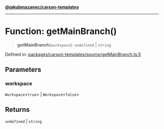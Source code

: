 [**@jakubmazanec/carson-templates**](../README.md)

---

# Function: getMainBranch()

> **getMainBranch**(`workspace`): `undefined` \| `string`

Defined in:
[packages/carson-templates/source/getMainBranch.ts:5](https://github.com/jakubmazanec/tools/blob/026d472564678641afd0039e9c07d936f221ca46/packages/carson-templates/source/getMainBranch.ts#L5)

## Parameters

### workspace

`Workspace`\<`true`\> | `Workspace`\<`false`\>

## Returns

`undefined` \| `string`
